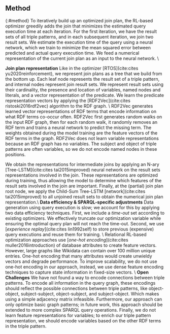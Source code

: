 ## Method
{:#method}
To iteratively build up an optimized join plan, the RL-based optimizer greedily adds the join that minimizes the estimated query execution time at each iteration. For the first iteration, we have the result sets of all triple patterns, and in each subsequent iteration, we join two result sets.
We estimate the execution time of the query using a neural network, which we train to minimize the mean squared error between predicted and actual query execution time. We feed a numerical representation of the current join plan as an input to the neural network. \\
<!-- The neural network is fed a numerical representation of the current join plan as an input. \\ -->
**Join plan representation** Like in the optimizer [RTOS](cite:cites yu2020reinforcement), we represent join plans as a tree that we build from the bottom up. Each leaf node represents the result set of a triple pattern, and internal nodes represent join result sets. We represent result sets using their cardinality, the presence and location of variables, named nodes and literals, and a vector representation of the predicate.
We learn the predicate representation vectors by applying the [RDF2Vec](cite:cites ristoski2016rdf2vec) algorithm to the RDF graph. \\
RDF2Vec generates learned vector representations of RDF terms that encode information on what RDF terms co-occur often. RDF2Vec first generates random walks on the input RDF graph, then for each random walk, it randomly removes an RDF term and trains a neural network to predict the missing term. The weights obtained during the model training are the feature vectors of the RDF terms in the graph. RDF2Vec does not learn variable representations because an RDF graph has no variables. The subject and object of triple patterns are often variables, so we do not encode named nodes in these positions.
<!-- 
RDF2Vec does not provide a straightforward way to learn predicate representations of variables, due to the input RDF graph not containing any variables. Triple patterns often contain variables in the subject and object positions, thus we do not encode named nodes in these positions. -->
<!-- Triple patterns often contain variables in the subject and object positions, thus we do not encode named nodes in these positions. RDF2Vec is applied to the input RDF graph, which does not contain any variable terms, complicating the creation of informative variable representations. -->
<!-- We do not encode named nodes in the subject and object positions. RDF2Vec does not provide a straightforward way to learn predicate representations of variables, which are often present in the subject and object positions.  -->
We obtain the representations for intermediate joins by applying an N-ary [Tree-LSTM](cite:cites tai2015improved) neural network on the result sets representations involved in the join. These representations are optimized during training, thus allowing the model to determine which features of the result sets involved in the join are important. Finally, at the (partial) join plan root node, we apply the Child-Sum Tree-LSTM [network](cite:cites tai2015improved) to all unjoined result sets to obtain the numerical join plan representation.\\
**Data efficiency & SPARQL-specific adjustments** Data generation using query execution is slow; we account for this by applying two data efficiency techniques. First, we include a _time-out_ set according to existing optimizers. We effectively truncate our optimization variable while ensuring the optimal query plan will not reach the time-out. Second, we use [_experience replay_](cite:cites lin1992self) to store previous (expensive) query executions and reuse them for training. \\
Relational RL-based optimization approaches use [_one-hot encoding_](cite:cites muller2016introduction) of database attributes to create feature vectors. However, large graphs like Wikidata can contain over 100 million unique entries. One-hot encoding that many attributes would create unwieldy vectors and degrade performance. To improve scalability, we do not use one-hot encoding in our approach, instead, we use dense feature encoding techniques to capture state information in fixed-size vectors. \\
**Open Challenges** We have not found a way to encode connections between triple patterns. To encode all information in the query graph, these encodings should reflect the possible connections between triple patterns, like object-object, subject-subject, object-subject, and subject-object. Which makes using a simple adjacency matrix infeasible. Furthermore, our approach can only optimize basic graph patterns; in future work, this approach should be extended to more complex SPARQL query operations. Finally, we do not learn feature representations for variables; to enrich our triple pattern representation, we should encode variables based on the other RDF terms in the triple pattern. 